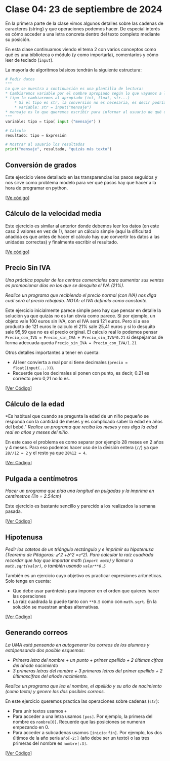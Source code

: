 # Clase 04: 23 de septiembre de 2024

En la primera parte de la clase vimos algunos detalles sobre las cadenas de caracteres (string) y que operaciones podemos hacer. De especial interés es cómo acceder a una letra concreta dentro del texto completo mediante su posición.

En esta clase continuamos viendo el tema 2 con varios conceptos como qué es una biblioteca o módulo (y como importarla), comentarios y cómo leer de teclado (`input`). 

La mayoría de algoritmos básicos tendrán la siguiente estructura:

```python
# Pedir datos 
"""
Lo que se muestra a continuación es una plantilla de lectura:
* Cambiaremos variable por el nombre apropiado según lo que vayamos a leer
* tipo lo cambiaremos al apropiado (int, float, str...)
    * Si el tipo es str, la conversión no es necesaria, es decir podría simplificarse a :
    * variable: str = input("mensaje")
* mensaje es lo que queremos escribir para informar al usuario de qué debe escribir 
"""
variable: tipo = tipo( input ("mensaje") )  

# Calculo
resultado: tipo = Expresión

# Mostrar al usuario los resultados
print("mensaje", resultado, "quizás más texto")
```
## Conversión de grados

Este ejercicio viene detallado en las transparencias los pasos seguidos y nos sirve como problema modelo para ver qué pasos hay que hacer a la hora de programar en python.

[[Ve código](t2e03.conversion.py)]

## Cálculo de la velocidad media

Este ejercicio es similar al anterior donde debemos leer los datos (en este caso 2 valores en vez de 1), hacer un cálculo simple (aquí la dificultad añadida es que antes de hacer el cálculo hay que convertir los datos a las unidades correctas) y finalmente escribir el resultado.

[[Ve código](t2e04.velocidad.py)]

## Precio Sin IVA

*Una práctica popular de los centros comerciales para aumentar sus ventas es promocionar días en los que se desquita el IVA (21%).*

*Realice un programa que recibiendo el precio normal (con IVA) nos diga cuál será el precio rebajado. NOTA: el IVA defínalo como constante.*

Este ejercicio inicialmente parece simple pero hay que pensar en detalle la solución ya que quizás no es tan obvia como parece. Si por ejemplo, un objeto vale 100 euros sin IVA, con el IVA será 121 euros. Pero si a ese producto de 121 euros le calculo el 21% sale 25,41 euros y si lo desquito sale 95,59 que no es el precio original. El calculo real lo podemos pensar `Precio_con_IVA = Precio_sin_IVA + Precio_sin_IVA*0.21` si despejamos de forma adecuada queda `Precio_sin_IVA = Precio_con_IVA/1.21`

Otros detalles importantes a tener en cuenta:
* Al leer convierta a real por si tiene decimales (`precio = float(input(...))`).
* Recuerde que los decimales si ponen con punto, es decir, 0.21 es correcto pero 0,21 no lo es.

[[Ver Código](t2e05.siniva.py)]

## Cálculo de la edad
*Es habitual que cuando se pregunta la edad de un niño pequeño se responda con la cantidad de meses y es complicado saber la edad en años del bebé."
*Realice un programa que reciba los meses y nos diga la edad real en años y meses del niño.*

En este caso el problema es como separar por ejemplo 28 meses en 2 años y 4 meses. Para eso podemos hacer uso de la división entera (`//`) ya que `28//12 = 2` y el resto ya que  `28%12 = 4`.

[[Ver Código](t2e06.calculo_edad.py)]

## Pulgada a centímetros
*Hacer  un  programa  que  pida  una  longitud  en  pulgadas  y  la  imprima  en  centímetros  (1in  =  2.54cm)*

Este ejercicio es bastante sencillo y parecido a los realizados la semana pasada.
 
[[Ver Código](t2e07.inch2cm.py)]

## Hipotenusa
*Pedir  los  catetos  de  un  triángulo  rectángulo  y  e  imprimir  su  hipotenusa  (Teorema  de Pitágoras: 𝑎^2 +𝑏^2 =𝑐^2). Para calcular la raíz cuadrada recordar que hay que importar math (`import math`) y llamar a `math.sqrt(valor)`, o también usando `valor**0.5`*

También es un ejercicio cuyo objetivo es practicar expresiones aritméticas. Solo tenga en cuenta:
* Que debe usar paréntesis para imponer en el orden que quieres hacer las operaciones
* La raiz cuadrada la puede tanto con `**0.5` como con `math.sqrt`. En la solución se muestran ambas alternativas.

[[Ver Código](t2e08.hipotenusa.py)]


## Generando correos
*La UMA está pensando en autogenerar los correos de los alumnos y estápensando dos posible esquemas:*

* *Primera letra del nombre + un punto + primer apellido + 2 últimas cifras del añode nacimiento*
* *3 primeras letras del nombre + 3 primeras letras del primer apellido + 2 últimascifras del añode nacimiento.*

*Realice un programa que lea el nombre, el apellido y su año de nacimiento (como texto) y genere los dos posibles correos.*

En este ejercicio queremos practica las operaciones sobre cadenas (`str`):
* Para unir textos usamos `+`
* Para acceder a una letra usamos `[pos]`. Por ejemplo, la primera del nombre es `nombre[0]`. Recuerde que las posiciones se numeran empezando en 0.
* Para acceder a subcadenas usamos `[inicio:fin]`. Por ejemplo, los dos últimos de la año sería `año[-2:]` (año debe ser un texto) o las tres primeras del nombre es `nombre[:3]`. 

[[Ver Código](t2e09.correos.py)]

